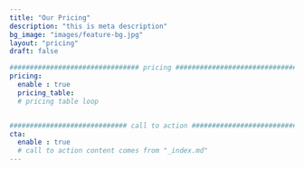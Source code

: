 ```yaml
---
title: "Our Pricing"
description: "this is meta description"
bg_image: "images/feature-bg.jpg"
layout: "pricing"
draft: false

################################ pricing ################################
pricing:
  enable : true
  pricing_table:
  # pricing table loop


############################# call to action #################################
cta:
  enable : true
  # call to action content comes from "_index.md"
---
```

